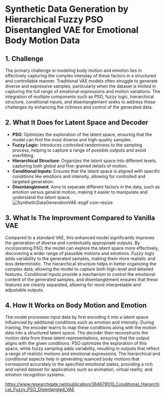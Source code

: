 # Synthetic Data Generation by Hierarchical Fuzzy PSO Disentangled VAE for Emotional Body Motion Data

## 1. Challenge

The primary challenge in modeling body motion and emotion lies in effectively capturing the complex interplay of these factors in a structured and controllable manner. Traditional VAE models often struggle to generate diverse and expressive samples, particularly when the dataset is limited in capturing the full range of emotional expressions and motion variations. The integration of multiple components such as PSO, fuzzy logic, hierarchical structure, conditional inputs, and disentanglement seeks to address these challenges by enhancing the richness and control of the generated data.

## 2. What It Does for Latent Space and Decoder

- **PSO**: Optimizes the exploration of the latent space, ensuring that the model can find the most diverse and high-quality samples.
- **Fuzzy Logic**: Introduces controlled randomness to the sampling process, helping to capture a range of possible outputs and avoid overfitting.
- **Hierarchical Structure**: Organizes the latent space into different levels, capturing both global and fine-grained details of motion.
- **Conditional Inputs**: Ensures that the latent space is aligned with specific conditions like emotions and intensity, allowing for controlled and targeted generation.
- **Disentanglement**: Aims to separate different factors in the data, such as emotion versus general motion, making it easier to manipulate and understand the latent space.
![SyntheticDataGenerationVAE-ezgif com-resize](https://github.com/user-attachments/assets/aa08b263-2e73-4746-b330-6860a8ef8067)

## 3. What Is The Improvment Compared to Vanilla VAE

Compared to a standard VAE, this enhanced model significantly improves the generation of diverse and contextually appropriate outputs. By incorporating PSO, the model can explore the latent space more effectively, discovering a wider range of plausible motions and emotions. Fuzzy logic adds variability to the generated samples, making them more realistic and less deterministic. The hierarchical structure helps in better organizing the complex data, allowing the model to capture both high-level and detailed features. Conditional inputs provide a mechanism to control the emotional content of the generated samples, and disentanglement ensures that these features are cleanly separated, allowing for more interpretable and adjustable outputs.

## 4. How It Works on Body Motion and Emotion

The model processes input data by first encoding it into a latent space influenced by additional conditions such as emotion and intensity. During training, the encoder learns to map these conditions along with the motion data into a structured latent space. The decoder then reconstructs the motion data from these latent representations, ensuring that the output aligns with the given conditions. PSO optimizes the exploration of this space, while fuzzy sampling adds variability, resulting in outputs that reflect a range of realistic motions and emotional expressions. The hierarchical and conditional aspects help in generating nuanced body motions that correspond accurately to the specified emotional states, providing a rich and varied dataset for applications such as animation, virtual reality, and emotion recognition systems.

https://www.researchgate.net/publication/384679510_Conditional_Hierarchical_Fuzzy_PSO_Disentangled_VAE
